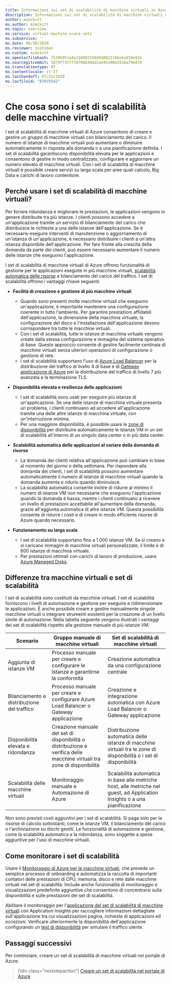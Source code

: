 ```yaml
---
title: Informazioni sui set di scalabilità di macchine virtuali in Azure
description: Informazioni sui set di scalabilità di macchine virtuali di Azure e sul ridimensionamento automatico delle applicazioni
author: mimckitt
ms.author: mimckitt
ms.topic: overview
ms.service: virtual-machine-scale-sets
ms.subservice: ''
ms.date: 06/30/2020
ms.reviewer: jushiman
ms.custom: mimckitt
ms.openlocfilehash: 7539b951a4a138802150d9408221b6e4ad19e92b
ms.sourcegitcommit: 3d79f737ff34708b48dd2ae45100e2516af9ed78
ms.translationtype: HT
ms.contentlocale: it-IT
ms.lasthandoff: 07/23/2020
ms.locfileid: "87075542"
---
```

# <a name="what-are-virtual-machine-scale-sets"></a>Che cosa sono i set di scalabilità delle macchine virtuali?
I set di scalabilità di macchine virtuali di Azure consentono di creare e gestire un gruppo di macchine virtuali con bilanciamento del carico. Il numero di istanze di macchine virtuali può aumentare o diminuire automaticamente in risposta alla domanda o a una pianificazione definita. I set di scalabilità garantiscono disponibilità elevata per le applicazioni e consentono di gestire in modo centralizzato, configurare e aggiornare un numero elevato di macchine virtuali. Con i set di scalabilità di macchine virtuali è possibile creare servizi su larga scala per aree quali calcolo, Big Data e carichi di lavoro contenitore.


## <a name="why-use-virtual-machine-scale-sets"></a>Perché usare i set di scalabilità di macchine virtuali?
Per fornire ridondanza e migliorare le prestazioni, le applicazioni vengono in genere distribuite tra più istanze. I clienti possono accedere a un'applicazione tramite un servizio di bilanciamento del carico che distribuisce le richieste a una delle istanze dell'applicazione. Se è necessario eseguire interventi di manutenzione o aggiornamento di un'istanza di un'applicazione, è necessario distribuire i clienti a un'altra istanza disponibile dell'applicazione. Per fare fronte alla crescita della domanda da parte dei clienti, può essere necessario aumentare il numero delle istanze che eseguono l'applicazione.

I set di scalabilità di macchine virtuali di Azure offrono funzionalità di gestione per le applicazioni eseguite in più macchine virtuali, [scalabilità automatica delle risorse](virtual-machine-scale-sets-autoscale-overview.md) e bilanciamento del carico del traffico. I set di scalabilità offrono i vantaggi chiave seguenti:

- **Facilità di creazione e gestione di più macchine virtuali**
    - Quando sono presenti molte macchine virtuali che eseguono un'applicazione, è importante mantenere una configurazione coerente in tutto l'ambiente. Per garantire prestazioni affidabili dell'applicazione, la dimensione della macchina virtuale, la configurazione del disco e l'installazione dell'applicazione devono corrispondere tra tutte le macchine virtuali.
    - Con i set di scalabilità, tutte le istanze di macchina virtuale vengono create dalla stessa configurazione e immagine del sistema operativo di base. Questo approccio consente di gestire facilmente centinaia di macchine virtuali senza ulteriori operazioni di configurazione o gestione di rete.
    - I set di scalabilità supportano l'uso di [Azure Load Balancer](../load-balancer/load-balancer-overview.md) per la distribuzione del traffico di livello 4 di base e di [Gateway applicazione di Azure](../application-gateway/overview.md) per la distribuzione del traffico di livello 7 più avanzata e la terminazione TLS.

- **Disponibilità elevata e resilienza delle applicazioni**
    - I set di scalabilità sono usati per eseguire più istanze di un'applicazione. Se una delle istanze di macchina virtuale presenta un problema, i clienti continuano ad accedere all'applicazione tramite una delle altre istanze di macchina virtuale, con un'interruzione minima.
    - Per una maggiore disponibilità, è possibile usare le [zone di disponibilità](../availability-zones/az-overview.md) per distribuire automaticamente le istanze VM in un set di scalabilità all'interno di un singolo data center o in più data center.

- **Scalabilità automatica delle applicazioni al variare della domanda di risorse**
    - La domanda dei clienti relativa all'applicazione può cambiare in base al momento del giorno o della settimana. Per rispondere alla domanda dei clienti, i set di scalabilità possono aumentare automaticamente il numero di istanze di macchine virtuali quando la domanda aumenta e ridurlo quando diminuisce.
    - La scalabilità automatica consente inoltre di ridurre al minimo il numero di istanze VM non necessarie che eseguono l'applicazione quando la domanda è bassa, mentre i clienti continuano a ricevere un livello di prestazioni accettabile all'aumentare della domanda, grazie all'aggiunta automatica di altre istanze VM. Questa possibilità consente di ridurre i costi e di creare in modo efficiente risorse di Azure quando necessario.

- **Funzionamento su larga scala**
    - I set di scalabilità supportano fino a 1.000 istanze VM. Se si creano e si caricano immagini di macchine virtuali personalizzate, il limite è di 600 istanze di macchina virtuale.
    - Per prestazioni ottimali con carichi di lavoro di produzione, usare [Azure Managed Disks](../virtual-machines/windows/managed-disks-overview.md).


## <a name="differences-between-virtual-machines-and-scale-sets"></a>Differenze tra macchine virtuali e set di scalabilità
I set di scalabilità sono costituiti da macchine virtuali. I set di scalabilità forniscono i livelli di automazione e gestione per eseguire e ridimensionare le applicazioni. È anche possibile creare e gestire manualmente singole macchine virtuali o integrare strumenti esistenti per la creazione di un livello simile di automazione. Nella tabella seguente vengono illustrati i vantaggi dei set di scalabilità rispetto alla gestione manuale di più istanze VM.

| Scenario                           | Gruppo manuale di macchine virtuali                                                                    | Set di scalabilità di macchine virtuali |
|------------------------------------|----------------------------------------------------------------------------------------|---------------------------|
| Aggiunta di istanze VM        | Processo manuale per creare e configurare le istanze e garantirne la conformità                             | Creazione automatica da una configurazione centrale |
| Bilanciamento e distribuzione del traffico | Processo manuale per creare e configurare Azure Load Balancer o Gateway applicazione      | Creazione e integrazione automatica con Azure Load Balancer o Gateway applicazione |
| Disponibilità elevata e ridondanza   | Creazione manuale del set di disponibilità o distribuzione e verifica delle macchine virtuali tra zone di disponibilità | Distribuzione automatica delle istanze di macchine virtuali tra le zone di disponibilità o i set di disponibilità |
| Scalabilità delle macchine virtuali                     | Monitoraggio manuale e Automazione di Azure                                                 | Scalabilità automatica in base alle metriche host, alle metriche nel guest, ad Application Insights o a una pianificazione |

Non sono previsti costi aggiuntivi per i set di scalabilità. Si paga solo per le risorse di calcolo sottostanti, come le istanze VM, il bilanciamento del carico o l'archiviazione su dischi gestiti. Le funzionalità di automazione e gestione, come la scalabilità automatica e la ridondanza, sono soggette a spese aggiuntive per l'uso di macchine virtuali.

## <a name="how-to-monitor-your-scale-sets"></a>Come monitorare i set di scalabilità

Usare il [Monitoraggio di Azure per le macchine virtuali](../azure-monitor/insights/vminsights-overview.md), che prevede un semplice processo di onboarding e automatizza la raccolta di importanti contatori delle prestazioni di CPU, memoria, disco e rete dalle macchine virtuali nel set di scalabilità. Include anche funzionalità di monitoraggio e visualizzazioni predefinite aggiuntive che consentono di concentrarsi sulla disponibilità e sulle prestazioni dei set di scalabilità.

Abilitare il monitoraggio per l'[applicazione del set di scalabilità di macchine virtuali](../azure-monitor/app/azure-vm-vmss-apps.md) con Application Insights per raccogliere informazioni dettagliate sull'applicazione tra cui visualizzazioni pagina, richieste di applicazioni ed eccezioni. Verificare ulteriormente la disponibilità dell'applicazione configurando un [test di disponibilità](../azure-monitor/app/monitor-web-app-availability.md) per simulare il traffico utente.

## <a name="next-steps"></a>Passaggi successivi
Per cominciare, creare un set di scalabilità di macchine virtuali nel portale di Azure.

> [!div class="nextstepaction"]
> [Creare un set di scalabilità nel portale di Azure](quick-create-portal.md)
